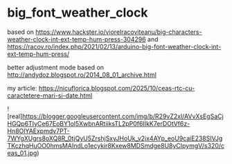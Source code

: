 # big_font_weather_clock
based on https://www.hackster.io/viorelracoviteanu/big-characters-weather-clock-int-ext-temp-hum-press-304296 and https://racov.ro/index.php/2021/02/13/arduino-big-font-weather-clock-int-ext-temp-hum-press/

better adjustment mode based on http://andydoz.blogspot.ro/2014_08_01_archive.html

my article: https://nicuflorica.blogspot.com/2025/10/ceas-rtc-cu-caractetere-mari-si-date.html

![real]https://blogger.googleusercontent.com/img/b/R29vZ2xl/AVvXsEgSaCjHGQp6TIyCe67EoBY1ol5XwbnARtiiksTL2pP0f6IIkK7erDOtVf6z-Hn8OlYAExpmdv7PT-7WYgXUgrs8oXQ8R_0tjQyU5ZrshjSxyJHoUk_v2jx4AYp_eoU9caiE238SIVJgTKczhqHuOO0hmsMAIndLo1ecykir8Kxew8MDSmdge8U8yCIpymgV/s320/ceas_01.jpg)
